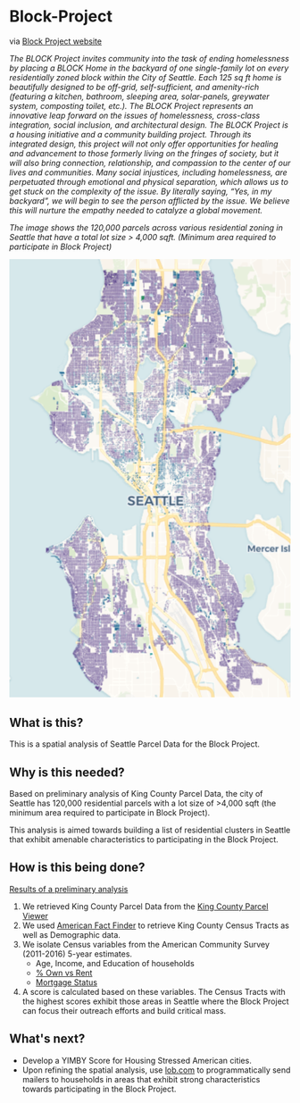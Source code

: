 
# Block-Project
via [Block Project website](http://www.the-block-project.com/home/)

*The BLOCK Project invites community into the task of ending homelessness by placing a BLOCK Home in the backyard of one single-family lot on every residentially zoned block within the City of Seattle. Each 125 sq ft home is beautifully designed to be off-grid, self-sufficient, and amenity-rich (featuring a kitchen, bathroom, sleeping area, solar-panels, greywater system, composting toilet, etc.). The BLOCK Project represents an innovative leap forward on the issues of homelessness, cross-class integration, social inclusion, and architectural design.
The BLOCK Project is a housing initiative and a community building project. Through its integrated design, this project will not only offer opportunities for healing and advancement to those formerly living on the fringes of society, but it will also bring connection, relationship, and compassion to the center of our lives and communities. Many social injustices, including homelessness, are perpetuated through emotional and physical separation, which allows us to get stuck on the complexity of the issue. By literally saying, “Yes, in my backyard”, we will begin to see the person afflicted by the issue. We believe this will nurture the empathy needed to catalyze a global movement.*

*The image shows the 120,000 parcels across various residential zoning in Seattle that have a total lot size > 4,000 sqft. (Minimum area required to participate in Block Project)*

![](https://github.com/argo-marketplace/Block-Project/blob/master/block-seattle.png)

## What is this?
This is a spatial analysis of Seattle Parcel Data for the Block Project. 

## Why is this needed?
Based on preliminary analysis of King County Parcel Data, the city of Seattle has 120,000 residential parcels with a lot size of >4,000 sqft (the minimum area required to participate in Block Project).

This analysis is aimed towards building a list of residential clusters in Seattle that exhibit amenable characteristics to participating in the Block Project.
		
## How is this being done?

[Results of a preliminary analysis](https://nyu.carto.com/u/ajd629/builder/526cb315-e677-4e59-bdb8-da26d355f20d/embed)

 1. We retrieved King County Parcel Data from the [King County Parcel Viewer](gismaps.kingcounty.gov/parcelviewer2/)
 2. We used [American Fact Finder](https://factfinder.census.gov/faces/nav/jsf/pages/searchresults.xhtml?refresh=t) to retrieve King County Census Tracts as well as Demographic data.
 3. We isolate Census variables from the American Community Survey (2011-2016) 5-year estimates.
    - Age, Income, and Education of households
    - [% Own vs Rent](https://censusreporter.org/data/map/?table=B25007&geo_ids=16000US5363000,140|16000US5363000&primary_geo_id=16000US5363000)
    - [Mortgage Status](https://censusreporter.org/data/map/?table=B25081&geo_ids=16000US5363000,140|16000US5363000&primary_geo_id=16000US5363000#column|B25081008,sumlev|140)
4. A score is calculated based on these variables. The Census Tracts with the highest scores exhibit those areas in Seattle where the Block Project can focus their outreach efforts and build critical mass.

## What's next?
- Develop a YIMBY Score for Housing Stressed American cities.
- Upon refining the spatial analysis,  use [lob.com](http://www.lob.com) to programmatically send mailers to households in areas that exhibit strong characteristics towards participating in the Block Project.
